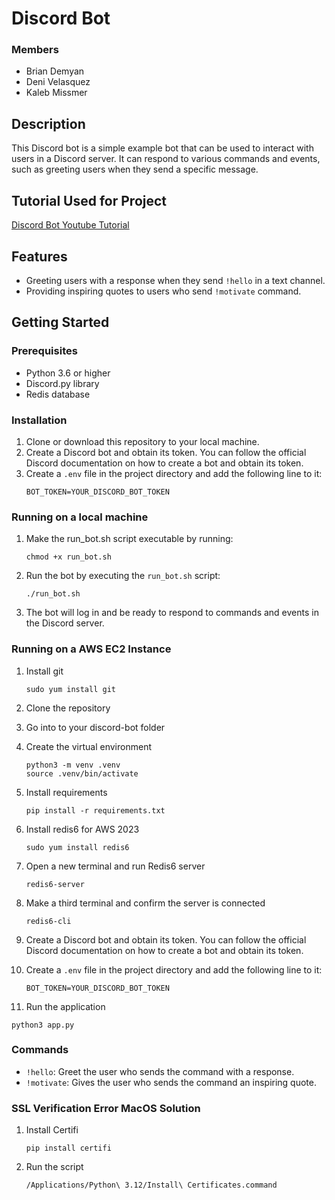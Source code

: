 # Discord Bot

### Members
* Brian Demyan
* Deni Velasquez
* Kaleb Missmer

## Description
This Discord bot is a simple example bot that can be used to interact with users in a Discord server. It can respond to various commands and events, such as greeting users when they send a specific message.

## Tutorial Used for Project
[Discord Bot Youtube Tutorial](https://www.youtube.com/watch?v=lLvCfSETihk&list=PLESMQx4LeD3N0-KKPPDaToZhBsom2E_Ju&index=2)

## Features
- Greeting users with a response when they send `!hello` in a text channel.
- Providing inspiring quotes to users who send `!motivate` command.

## Getting Started
### Prerequisites
- Python 3.6 or higher
- Discord.py library
- Redis database

### Installation
1. Clone or download this repository to your local machine.
2. Create a Discord bot and obtain its token. You can follow the official Discord documentation on how to create a bot and obtain its token.
3. Create a `.env` file in the project directory and add the following line to it:
   ```
   BOT_TOKEN=YOUR_DISCORD_BOT_TOKEN
   ```

### Running on a local machine
1. Make the run_bot.sh script executable by running:
   ```
   chmod +x run_bot.sh
   ```   
2. Run the bot by executing the `run_bot.sh` script:
   ```
   ./run_bot.sh
   ```
   
3. The bot will log in and be ready to respond to commands and events in the Discord server.

### Running on a AWS EC2 Instance
1. Install git
   ```
   sudo yum install git
   ```
2. Clone the repository

3. Go into to your discord-bot folder

4. Create the virtual environment
   ```
   python3 -m venv .venv
   source .venv/bin/activate
   ```
4. Install requirements
   ```
   pip install -r requirements.txt
   ```
5. Install redis6 for AWS 2023
   ```
   sudo yum install redis6
   ```
6. Open a new terminal and run Redis6 server
   ```
   redis6-server
   ```
7. Make a third terminal and confirm the server is connected
   ```
   redis6-cli
   ```
8. Create a Discord bot and obtain its token. You can follow the official Discord documentation on how to create a bot and obtain its token.
9. Create a `.env` file in the project directory and add the following line to it:
   ```
   BOT_TOKEN=YOUR_DISCORD_BOT_TOKEN
   ```
10. Run the application
   ```
   python3 app.py
   ```

### Commands
- `!hello`: Greet the user who sends the command with a response.
- `!motivate`: Gives the user who sends the command an inspiring quote.

### SSL Verification Error MacOS Solution 
1. Install Certifi
   ```
   pip install certifi
   ```
2. Run the script
   ```
   /Applications/Python\ 3.12/Install\ Certificates.command 
   ```
